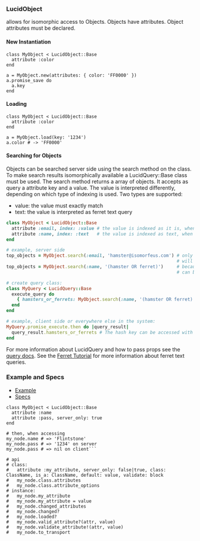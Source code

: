 ### LucidObject

allows for isomorphic access to Objects.
Objects have attributes. Object attributes must be declared.

#### New Instantiation
```
class MyObject < LucidObject::Base
  attribute :color
end

a = MyObject.new(attributes: { color: 'FF0000' })
a.promise_save do
  a.key
end
```

#### Loading
```
class MyObject < LucidObject::Base
  attribute :color
end

a = MyObject.load(key: '1234')
a.color # -> 'FF0000'
```

#### Searching for Objects

Objects can be searched server side using the search method on the class. To make search results isomorphically available a LucidQuery::Base class must be used. The search method returns a array of objects. It accepts as query a attribute key and a value.
The value is interpreted differently, depending on which type of indexing is used.
Two types are supported:
- value: the value must exactly match
- text: the value is interpreted as ferret text query

```ruby
class MyObject < LucidObject::Base
  attribute :email, index: :value # the value is indexed as it is, when searching for it, the queried value must exactly match
  attribute :name, index: :text   # the value is indexed as text, when searching for it, the query allows for variations
end

# example, server side
top_objects = MyObject.search(:email, 'hamster@isomorfeus.com') # only objects with the exact matching value in the email attribute
                                                                # will be found, because email is index as value
top_objects = MyObject.search(:name, '(hamster OR ferret)')     # because :name is indexed as text, isomorfeus ferret field queries
                                                                # can be used

# create query class:
class MyQuery < LucidQuery::Base
  execute_query do
    { hamsters_or_ferrets: MyObject.search(:name, '(hamster OR ferret)') }
  end
end

# example, client side or everywhere else in the system:
MyQuery.promise_execute.then do |query_result|
  query_result.hamsters_or_ferrets # The hash key can be accessed with a method.
end
```

For more information about LucidQuery and how to pass props see the [query docs](https://github.com/isomorfeus/isomorfeus-project/blob/master/isomorfeus-data/docs/data_query.md).
See the [Ferret Tutorial](https://github.com/isomorfeus/isomorfeus-ferret/blob/master/TUTORIAL.md) for more information about ferret text queries.

### Example and Specs
- [Example](https://github.com/isomorfeus/isomorfeus-project/blob/master/ruby/isomorfeus-data/test_app_files/isomorfeus/data/simple_object.rb)
- [Specs](https://github.com/isomorfeus/isomorfeus-project/blob/master/ruby/isomorfeus-data/test_app_files/spec/data_object_spec.rb)

```
class MyObject < LucidObject::Base
  attribute :name
  attribute :pass, server_only: true
end

# then, when accessing
my_node.name # => 'Flintstone'
my_node.pass # => '1234' on server
my_node.pass # => nil on client```

# api
# class:
#   attribute :my_attribute, server_only: false|true, class: ClassName, is_a: ClassName, default: value, validate: block
#   my_node.class.attributes
#   my_node.class.attribute_options
# instance:
#   my_node.my_attribute
#   my_node.my_attribute = value
#   my_node.changed_attributes
#   my_node.changed?
#   my_node.loaded?
#   my_node.valid_attribute?(attr, value)
#   my_node.validate_attribute!(attr, value)
#   my_node.to_transport
```
